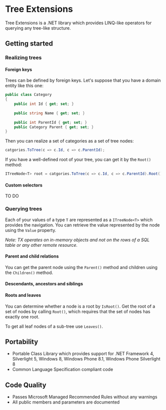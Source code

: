 # Tree Extensions
Tree Extensions is a .NET library which provides LINQ-like operators for querying any tree-like structure.
 
## Getting started

### Realizing trees

#### Foreign keys
Trees can be defined by foreign keys. Let's suppose that you have a domain entity like this one:
```C#
public class Category
{
    public int Id { get; set; }
    
    public string Name { get; set; }
    
    public int ParentId { get; set; }
    public Category Parent { get; set; }
}
```

Then you can realize a set of categories as a set of tree nodes:
```C#
catgories.ToTree(c => c.Id, c => c.ParentId);
```

If you have a well-defined root of your tree, you can get it by the ```Root()``` method:
```C#
ITreeNode<T> root = catgories.ToTree(c => c.Id, c => c.ParentId).Root();
```

#### Custom selectors
TO DO

### Querying trees
Each of your values of a type ```T``` are represented as a ```ITreeNode<T>``` which provides the navigation. You can retrieve the value represented by the node using the ```Value``` property.

*Note: TX operates on in-memory objects and not on the rows of a SQL table or any other remote resource.*

#### Parent and child relations
You can get the parent node using the ```Parent()``` method and children using the ```Children()``` method.

#### Descendants, ancestors and siblings


#### Roots and leaves
You can determine whether a node is a root by ```IsRoot()```. Get the root of a set of nodes by calling ```Root()```, which requires that the set of nodes has exactly one root.

To get all leaf nodes of a sub-tree use ```Leaves()```.

## Portability
* Portable Class Library which provides support for .NET Framework 4, Silverlight 5, Windows 8, Windows Phone 8.1, Windows Phone Silverlight 8
* Common Language Specification compliant code

## Code Quality
* Passes Microsoft Managed Recommended Rules without any warnings
* All public members and parameters are documented